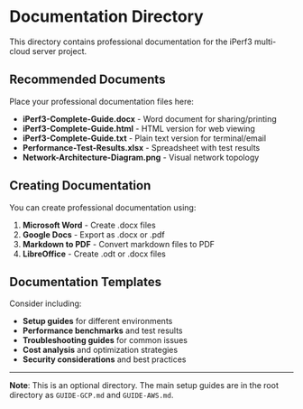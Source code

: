 # Documentation Directory

This directory contains professional documentation for the iPerf3 multi-cloud server project.

## Recommended Documents

Place your professional documentation files here:

- **iPerf3-Complete-Guide.docx** - Word document for sharing/printing
- **iPerf3-Complete-Guide.html** - HTML version for web viewing  
- **iPerf3-Complete-Guide.txt** - Plain text version for terminal/email
- **Performance-Test-Results.xlsx** - Spreadsheet with test results
- **Network-Architecture-Diagram.png** - Visual network topology

## Creating Documentation

You can create professional documentation using:

1. **Microsoft Word** - Create .docx files
2. **Google Docs** - Export as .docx or .pdf
3. **Markdown to PDF** - Convert markdown files to PDF
4. **LibreOffice** - Create .odt or .docx files

## Documentation Templates

Consider including:

- **Setup guides** for different environments
- **Performance benchmarks** and test results
- **Troubleshooting guides** for common issues
- **Cost analysis** and optimization strategies
- **Security considerations** and best practices

---

**Note**: This is an optional directory. The main setup guides are in the root directory as `GUIDE-GCP.md` and `GUIDE-AWS.md`.
